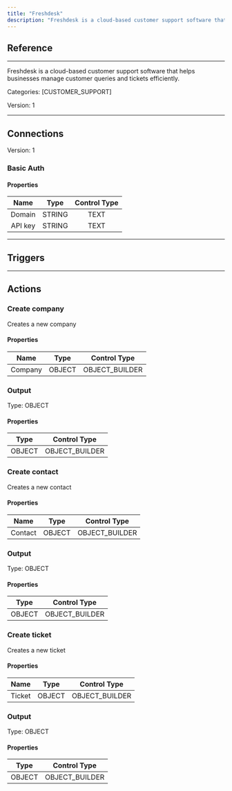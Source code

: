 ```yaml
---
title: "Freshdesk"
description: "Freshdesk is a cloud-based customer support software that helps businesses manage customer queries and tickets efficiently."
---
```

## Reference
<hr />

Freshdesk is a cloud-based customer support software that helps businesses manage customer queries and tickets efficiently.


Categories: [CUSTOMER_SUPPORT]


Version: 1

<hr />



## Connections

Version: 1


### Basic Auth

#### Properties

|      Name      |     Type     |     Control Type     |
|:--------------:|:------------:|:--------------------:|
| Domain | STRING | TEXT  |
| API key | STRING | TEXT  |





<hr />



## Triggers



<hr />



## Actions


### Create company
Creates a new company

#### Properties

|      Name      |     Type     |     Control Type     |
|:--------------:|:------------:|:--------------------:|
| Company | OBJECT | OBJECT_BUILDER  |


### Output



Type: OBJECT

#### Properties

|     Type     |     Control Type     |
|:------------:|:--------------------:|
| OBJECT | OBJECT_BUILDER  |





### Create contact
Creates a new contact

#### Properties

|      Name      |     Type     |     Control Type     |
|:--------------:|:------------:|:--------------------:|
| Contact | OBJECT | OBJECT_BUILDER  |


### Output



Type: OBJECT

#### Properties

|     Type     |     Control Type     |
|:------------:|:--------------------:|
| OBJECT | OBJECT_BUILDER  |





### Create ticket
Creates a new ticket

#### Properties

|      Name      |     Type     |     Control Type     |
|:--------------:|:------------:|:--------------------:|
| Ticket | OBJECT | OBJECT_BUILDER  |


### Output



Type: OBJECT

#### Properties

|     Type     |     Control Type     |
|:------------:|:--------------------:|
| OBJECT | OBJECT_BUILDER  |





